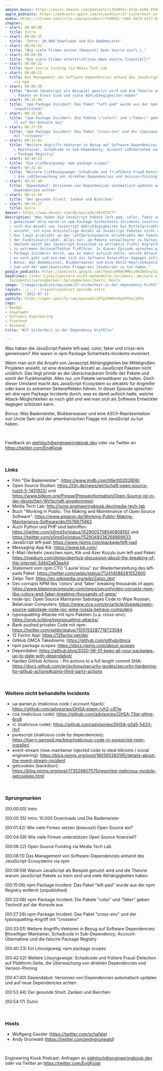 ```yaml
---
amazon_music: https://music.amazon.com/podcasts/c35a09fe-4116-4e04-8f68-77d61b112e46/episodes/e8d90855-9b3f-419c-9542-57c3a97b4b77/engineering-kiosk-27-sicherheit-in-der-dependency-h%C3%B6lle
apple_podcasts: https://podcasts.apple.com/us/podcast/27-sicherheit-in-der-dependency-h%C3%B6lle/id1603082924?i=1000569619207&uo=4
audio: https://stream.redcircle.com/episodes/c7e9056c-7eb5-467d-a127-846879640678/stream.mp3
chapter:
- start: 00:00:00
  title: Intro
- start: 00:00:35
  title: 'Intro: 10.000 Downloads und Die Bademeister'
- start: 00:01:42
  title: "Wie viele Firmen setzen (bewusst) Open Source ein?\_\_"
- start: 00:04:09
  title: "Wie viele Firmen unterst\xFCtzen Open Source finanziell?"
- start: 00:06:22
  title: Open Source Funding via Media Tech Lab
- start: 00:08:11
  title: Das Management von Software-Dependencies anhand des JavaScript-Ecosystems
    via npm
- start: 00:08:59
  title: "Warum JavaScript als Beispiel genutzt wird und die Theorie warum JavaScript\
    \ Pakete so klein sind und viele Abh\xE4ngigkeiten haben"
- start: 00:15:06
  title: 'npm Package Incident: Das Paket "left-pad" wurde aus der npm Registry entfernt
    (unpublished)'
- start: 00:23:06
  title: "npm Package Incident: Die Pakete \"color\" und \"faker\" geben Textm\xFC\
    ll auf der Konsole aus"
- start: 00:27:29
  title: 'npm Package Incident: Das Paket "cross-env" und der typosquatting-Angriff
    mit "crossenv"'
- start: 00:33:01
  title: "Weitere Angriffs-Vektoren in Bezug auf Software Dependencies: B\xF6swilliger\
    \ Maintainer, Schadcode in Sub-Dependency, Account-\xDCbernahme und die falsche\
    \ Package Registry"
- start: 00:40:23
  title: "Ein L\xF6sungsweg: npm package scopes"
- start: 00:42:02
  title: "Weitere L\xF6sungswege: Schadcode und fr\xFChere Fraud-Detection auf Plattform-Seite,\
    \ die \xDCberwachung von direkten Dependencies und Version-Pinning"
- start: 00:47:40
  title: 'Dependabot: Versionen von Dependencies automatisch updaten und auf neue
    Dependencies achten'
- start: 00:53:44
  title: 'Der gesunde Streit: Zanken und Bierchen'
- start: 00:54:17
  title: Outro
deezer: https://www.deezer.com/de/episode/401978277
description: "Was haben die JavaScript Pakete left-pad, color, faker und cross-env\
  \ gemeinsam? Alle waren in npm Package Sicherheits-Incidents involviert. Wenn man\
  \ sich die Anzahl von Javascript Abh\xE4ngigkeiten bei Mittelgro\xDFen Projekten\
  \ ansieht, ist eine dreistellige Anzahl an JavaScript Paketen nicht un\xFCblich.\
  \ Das liegt prim\xE4r an der \xFCberschaubaren Gr\xF6\xDFe der Pakete und somit\
  \ der Funktionalit\xE4t. Alles nur, um Pakete verwaltbarer zu halten. Doch dieser\
  \ Umstand macht das JavaScript-Ecosystem so attraktiv f\xFCr Angreifer oder kann\
  \ zu extremen Seiteneffekten f\xFChren. In dieser Episode sprechen wir drei npm\
  \ Package Incidents durch, was es damit aufsich hatte, welche Attack-M\xF6glichkeiten\
  \ es noch gibt und wie man sich als Software Entwickler dagegen sch\xFCtzen kann.\
  \ Bonus: Was Bademeister, Blubberwasser und eine ASCII-Repr\xE4sentation von Uncle\
  \ Sam und der amerikanischen Flagge mit JavaScript zu tun haben."
google_podcasts: https://podcasts.google.com/feed/aHR0cHM6Ly9mZWVkcy5yZWRjaXJjbGUuY29tLzBlY2ZkZmQ3LWZkYTEtNGMzZC05NTE1LTQ3NjcyN2Y5ZGY1ZQ/episode/NDVkOTA4NTItZmUyYi00MTkyLWI4OTctY2VlMWZjMGMxZjky?sa=X&ved=2ahUKEwig3e-E1PL4AhUmGVkFHYtJBAsQkfYCegQIARAF
headlines: links::Links||weitere-nicht-behandelte-incidents::Weitere nicht behandelte
  Incidents||sprungmarken::Sprungmarken||hosts::Hosts
image: "/images/podcast/episode/27-sicherheit-in-der-dependency-h\xF6lle.jpg"
layout: ../../../layouts/podcast-episode.astro
pubDate: '2022-07-12'
spotify: https://open.spotify.com/episode/1PFpdXNHVvRgGPPUxC59Te
tags:
- DevOps
- Feuerwehr
- Software Engineering
- Frontend
- Backend
title: "#27 Sicherheit in der Dependency H\xF6lle"

---
```

<p>Was haben die JavaScript Pakete left-pad, color, faker und cross-env gemeinsam? Alle waren in npm Package Sicherheits-Incidents involviert.</p><p>Wenn man sich die Anzahl von Javascript Abhängigkeiten bei Mittelgroßen Projekten ansieht, ist eine dreistellige Anzahl an JavaScript Paketen nicht unüblich. Das liegt primär an der überschaubaren Größe der Pakete und somit der Funktionalität. Alles nur, um Pakete verwaltbarer zu halten. Doch dieser Umstand macht das JavaScript-Ecosystem so attraktiv für Angreifer oder kann zu extremen Seiteneffekten führen. In dieser Episode sprechen wir drei npm Package Incidents durch, was es damit aufsich hatte, welche Attack-Möglichkeiten es noch gibt und wie man sich als Software Entwickler dagegen schützen kann.</p><p>Bonus: Was Bademeister, Blubberwasser und eine ASCII-Repräsentation von Uncle Sam und der amerikanischen Flagge mit JavaScript zu tun haben.</p><p><br></p><p>Feedback an <a href="mailto:stehtisch@engineeringkiosk.dev" rel="nofollow">stehtisch@engineeringkiosk.dev</a> oder via Twitter an <a href="https://twitter.com/EngKiosk" rel="nofollow">https://twitter.com/EngKiosk</a></p><p><br></p><h3 id="links">Links</h3><ul><li>Film &#34;Die Bademeister&#34;: <a href="https://www.imdb.com/title/tt0202806/" rel="nofollow">https://www.imdb.com/title/tt0202806/</a></li><li>Open Source Studien: <a href="https://t3n.de/news/wirtschaft-open-source-nutzt-5-1451923/" rel="nofollow">https://t3n.de/news/wirtschaft-open-source-nutzt-5-1451923/</a> und <a href="https://www.bitkom.org/Presse/Presseinformation/Open-Source-ist-in-der-deutschen-Wirtschaft-angekommen" rel="nofollow">https://www.bitkom.org/Presse/Presseinformation/Open-Source-ist-in-der-deutschen-Wirtschaft-angekommen</a> </li><li><span>Media Tech Lab: </span><a href="http://jump.engineeringkiosk.dev/media-tech-lab" rel="nofollow">http://jump.engineeringkiosk.dev/media-tech-lab</a><span> </span></li><li>Buch &#34;Working in Public: The Making and Maintenance of Open Source Software&#34;: <a href="https://www.amazon.de/Working-Public-Making-Maintenance-Software/dp/0578675862" rel="nofollow">https://www.amazon.de/Working-Public-Making-Maintenance-Software/dp/0578675862</a></li><li>Auch Python und PHP sind betroffen: <a href="https://twitter.com/s0md3v/status/1529005758540808192" rel="nofollow">https://twitter.com/s0md3v/status/1529005758540808192</a> und <a href="https://twitter.com/s0md3v/status/1529049336268869633" rel="nofollow">https://twitter.com/s0md3v/status/1529049336268869633</a></li><li>JavaScript left-pad: <a href="https://www.npmjs.com/package/left-pad" rel="nofollow">https://www.npmjs.com/package/left-pad</a></li><li>Messaging-App Kik: <a href="https://www.kik.com/" rel="nofollow">https://www.kik.com/</a></li><li>E-Mail-Verkehr zwsichen npm, Kik und Azer Koçulu zum left-pad Paket: <a href="https://medium.com/@mproberts/a-discussion-about-the-breaking-of-the-internet-3d4d2a83aa4d" rel="nofollow">https://medium.com/@mproberts/a-discussion-about-the-breaking-of-the-internet-3d4d2a83aa4d</a></li><li>Statement vom npm CTO &#34;Laurie Voss&#34; zur Wiederherstellung des left-pads Paket: <a href="https://twitter.com/seldo/status/712414588281552900" rel="nofollow">https://twitter.com/seldo/status/712414588281552900</a></li><li>Zalgo Text: <a href="https://en.wikipedia.org/wiki/Zalgo_text" rel="nofollow">https://en.wikipedia.org/wiki/Zalgo_text</a></li><li>Dev corrupts NPM libs &#39;colors&#39; and &#39;faker&#39; breaking thousands of apps: <a href="https://www.bleepingcomputer.com/news/security/dev-corrupts-npm-libs-colors-and-faker-breaking-thousands-of-apps/" rel="nofollow">https://www.bleepingcomputer.com/news/security/dev-corrupts-npm-libs-colors-and-faker-breaking-thousands-of-apps/</a></li><li>node-ipc: Open Source Maintainer Sabotages Code to Wipe Russian, Belarusian Computers: <a href="https://www.vice.com/en/article/dypeek/open-source-sabotage-node-ipc-wipe-russia-belraus-computers" rel="nofollow">https://www.vice.com/en/article/dypeek/open-source-sabotage-node-ipc-wipe-russia-belraus-computers</a></li><li>typosquatting-Attacke mit npm Paketen (u.a. cross-env): <a href="https://snyk.io/blog/typosquatting-attacks/" rel="nofollow">https://snyk.io/blog/typosquatting-attacks/</a></li><li>Bank pushed privaten Code mit npm: <a href="https://twitter.com/seldo/status/1105153287718723584" rel="nofollow">https://twitter.com/seldo/status/1105153287718723584</a></li><li>12 Factor App: <a href="https://12factor.net/de/" rel="nofollow">https://12factor.net/de/</a></li><li>GitHub DMCA Takedowns: <a href="https://github.com/github/dmca" rel="nofollow">https://github.com/github/dmca</a></li><li>npm package scopes: <a href="https://docs.npmjs.com/about-scopes" rel="nofollow">https://docs.npmjs.com/about-scopes</a></li><li>Dependabot: <a href="https://github.blog/2020-06-01-keep-all-your-packages-up-to-date-with-dependabot/" rel="nofollow">https://github.blog/2020-06-01-keep-all-your-packages-up-to-date-with-dependabot/</a> </li><li>Harden GitHub Actions - Pin actions to a full length commit SHA: <a href="https://docs.github.com/en/actions/security-guides/security-hardening-for-github-actions#using-third-party-actions" rel="nofollow">https://docs.github.com/en/actions/security-guides/security-hardening-for-github-actions#using-third-party-actions</a></li></ul><p><br></p><h3 id="weitere-nicht-behandelte-incidents">Weitere nicht behandelte Incidents</h3><ul><li>ua-parser.js (malicious code / account hijack): <a href="https://github.com/advisories/GHSA-pjwm-rvh2-c87w" rel="nofollow">https://github.com/advisories/GHSA-pjwm-rvh2-c87w</a></li><li>coa (malicious code): <a href="https://github.com/advisories/GHSA-73qr-pfmq-6rp8" rel="nofollow">https://github.com/advisories/GHSA-73qr-pfmq-6rp8</a></li><li>rc (malicious code): <a href="https://github.com/advisories/GHSA-g2q5-5433-rhrf" rel="nofollow">https://github.com/advisories/GHSA-g2q5-5433-rhrf</a></li><li>purescript (malicious code by dependencies): <a href="https://harry.garrood.me/blog/malicious-code-in-purescript-npm-installer/" rel="nofollow">https://harry.garrood.me/blog/malicious-code-in-purescript-npm-installer/</a></li><li>event-stream (new maintainer injected code to steal bitcoins / social engineering): <a href="https://blog.npmjs.org/post/180565383195/details-about-the-event-stream-incident" rel="nofollow">https://blog.npmjs.org/post/180565383195/details-about-the-event-stream-incident</a></li><li>getcookies (backdoor): <a href="https://blog.npmjs.org/post/173526807575/reported-malicious-module-getcookies.html" rel="nofollow">https://blog.npmjs.org/post/173526807575/reported-malicious-module-getcookies.html</a></li></ul><p><br></p><h3 id="sprungmarken">Sprungmarken</h3><p>(00:00:00) Intro</p><p>(00:00:35) Intro: 10.000 Downloads und Die Bademeister</p><p>(00:01:42) Wie viele Firmen setzen (bewusst) Open Source ein?  </p><p>(00:04:09) Wie viele Firmen unterstützen Open Source finanziell?</p><p>(00:06:22) Open Source Funding via Media Tech Lab</p><p>(00:08:11) Das Management von Software-Dependencies anhand des JavaScript-Ecosystems via npm</p><p>(00:08:59) Warum JavaScript als Beispiel genutzt wird und die Theorie warum JavaScript Pakete so klein sind und viele Abhängigkeiten haben</p><p>(00:15:06) npm Package Incident: Das Paket &#34;left-pad&#34; wurde aus der npm Registry entfernt (unpublished)</p><p>(00:23:06) npm Package Incident: Die Pakete &#34;color&#34; und &#34;faker&#34; geben Textmüll auf der Konsole aus</p><p>(00:27:29) npm Package Incident: Das Paket &#34;cross-env&#34; und der typosquatting-Angriff mit &#34;crossenv&#34;</p><p>(00:33:01) Weitere Angriffs-Vektoren in Bezug auf Software Dependencies: Böswilliger Maintainer, Schadcode in Sub-Dependency, Account-Übernahme und die falsche Package Registry</p><p>(00:40:23) Ein Lösungsweg: npm package scopes</p><p>(00:42:02) Weitere Lösungswege: Schadcode und frühere Fraud-Detection auf Plattform-Seite, die Überwachung von direkten Dependencies und Version-Pinning</p><p>(00:47:40) Dependabot: Versionen von Dependencies automatisch updaten und auf neue Dependencies achten</p><p>(00:53:44) Der gesunde Streit: Zanken und Bierchen</p><p>(00:54:17) Outro</p><p><br></p><h3 id="hosts">Hosts</h3><ul><li>Wolfgang Gassler (<a href="https://twitter.com/schafele" rel="nofollow">https://twitter.com/schafele</a>)</li><li>Andy Grunwald (<a href="https://twitter.com/andygrunwald" rel="nofollow">https://twitter.com/andygrunwald</a>)</li></ul><p><br></p><p>Engineering Kiosk Podcast: Anfragen an <a href="http://stehtisch@engineeringkiosk.dev" rel="nofollow">stehtisch@engineeringkiosk.dev</a> oder via Twitter an <a href="https://twitter.com/EngKiosk" rel="nofollow">https://twitter.com/EngKiosk</a></p>